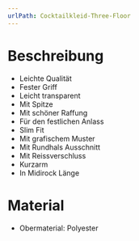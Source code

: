 ```yaml
---
urlPath: Cocktailkleid-Three-Floor
---
```


# Beschreibung

- Leichte Qualität
- Fester Griff
- Leicht transparent
- Mit Spitze
- Mit schöner Raffung
- Für den festlichen Anlass
- Slim Fit
- Mit grafischem Muster
- Mit Rundhals Ausschnitt
- Mit Reissverschluss
- Kurzarm
- In Midirock Länge

# Material

- Obermaterial: Polyester
